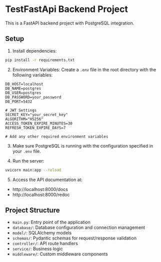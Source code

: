 # TestFastApi Backend Project

This is a FastAPI backend project with PostgreSQL integration.

## Setup

1. Install dependencies:
```bash
pip install -r requirements.txt
```

2. Environment Variables:
Create a `.env` file in the root directory with the following variables:
```
DB_HOST=localhost
DB_NAME=postgres
DB_USER=postgres
DB_PASSWORD=your_password
DB_PORT=5432

# JWT Settings
SECRET_KEY="your_secret_key"
ALGORITHM="HS256"
ACCESS_TOKEN_EXPIRE_MINUTES=30
REFRESH_TOKEN_EXPIRE_DAYS=7

# Add any other required environment variables
```

3. Make sure PostgreSQL is running with the configuration specified in your `.env` file.

4. Run the server:
```bash
uvicorn main:app --reload
```

5. Access the API documentation at:
- http://localhost:8000/docs
- http://localhost:8000/redoc

## Project Structure

- `main.py`: Entry point of the application
- `database/`: Database configuration and connection management
- `model/`: SQLAlchemy models
- `schemas/`: Pydantic schemas for request/response validation
- `controller/`: API route handlers
- `service/`: Business logic
- `middleware/`: Custom middleware components
